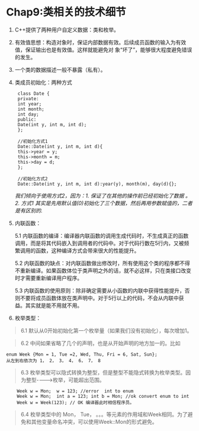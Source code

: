 # Chap9:类相关的技术细节 #
1. C++提供了两种用户自定义数据：类和枚举。
2. 有效值思想：构造对象时，保证内部数据有效。后续成员函数的输入为有效值，保证输出也是有效值。这样就能避免对	象“坏了”，能够很大程度避免错误的发生。
3. 一个类的数据描述一般不暴露（私有）。
4. 类成员初始化：两种方式

    	class Date {
    	private:
    	int year;
    	int month;
    	int day;
    	public:
    	Date(int y, int m, int d);
    	};
    
    	//初始化方式1
    	Date::Date(int y, int m, int d){
    	this->year = y;
    	this->month = m;
    	this->day = d;
    	};
    
    	//初始化方式2
    	Date::Date(int y, int m, int d):year(y), month(m), day(d){};

	_我们倾向于使用方式2，因为：1. 保证了在其他的操作前已经初始化了数据 。2. 方式1 其实是先用默认值(0)初始化了三个数据，然后再用参数赋值的，二者是有区别的._


5. 内联函数：

    5.1 内联函数的编译：编译器内联函数的调用生成代码时，不生成真正的函数调用，而是将其代码嵌入到调用者的代码中。对于代码行数在5行内，又被频繁调用的函数，这种编译方式会带来很大的性能提升。
    
	5.2 内联函数的缺点：对内联函数做出修改时，所有使用这个类的程序都不得不重新编译。如果函数体位于类声明之外的话，就不必这样，只在类接口改变时才需要重新编译用户程序。
	
	5.3 内联函数的使用原则：除非确定需要从小函数的内联中获得性能提升，否则不要将成员函数体放在类声明中。对于5行以上的代码，不会从内联中获益。其实就是能不用就不用。

6. 枚举类型：
	
	
> 6.1 默认从0开始初始化第一个枚举量（如果我们没有初始化），每次增加1。

> 6.2 中间如果省略了几个的声明，也是从开始声明的地方加一的。比如

	enum Week {Mon = 1, Tue =2, Wed, Thu, Fri = 6, Sat, Sun};
	从左到右依次为 1， 2， 3， 4， 6， 7， 8
> 6.3 枚举类型可以隐式转换为整型，但是整型不能隐式转换为枚举类型。因为整型---->枚举，可能超出范围。

	    Week w = Mon;  w = 123; //error  int to enum
    	Week w = Mon;  int a = 123; int b = Mon; //ok convert enum to int
    	Week w = Week(123); // OK 编译器此时相信程序员。

> 6.4 枚举类型中的 Mon， Tue， 。。。等元素的作用域和Week相同。为了避免和其他变量命名冲突，可以使用Week::Mon的形式避免。
   

